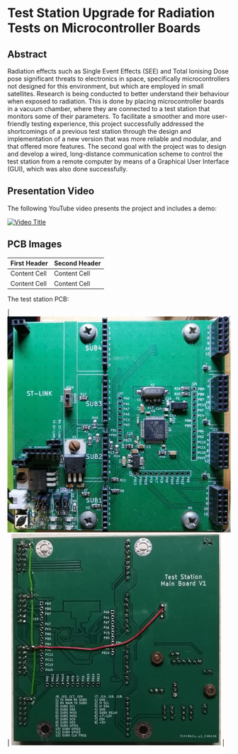 # Test Station Upgrade for Radiation Tests on Microcontroller Boards

## Abstract

Radiation effects such as Single Event Effects (SEE) and Total Ionising Dose pose significant threats to electronics in space, specifically microcontrollers not designed for this environment, but which are employed in small satellites. Research is being conducted to better understand their behaviour when exposed to radiation. This is done by placing microcontroller boards in a vacuum chamber, where they are connected to a test station that monitors some of their parameters. To facilitate a smoother and more user-friendly testing experience, this project successfully addressed the shortcomings of a previous test station through the design and implementation of a new version that was more reliable and modular, and that offered more features. The second goal with the project was to design and develop a wired, long-distance communication scheme to control the test station from a remote computer by means of a Graphical User Interface (GUI), which was also done successfully. 

## Presentation Video

The following YouTube video presents the project and includes a demo:

[![Video Title](https://img.youtube.com/vi/Subu9XpRyAE/0.jpg)](https://www.youtube.com/watch?v=Subu9XpRyAE)

## PCB Images

| First Header  | Second Header |
| ------------- | ------------- |
| Content Cell  | Content Cell  |
| Content Cell  | Content Cell  |

The test station PCB:

| ![](images/pcb_top.png) | ![](images/pcb_bottom.png) |

